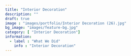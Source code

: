 ```yaml
---
title: "Interior Decoration"
description: ""
draft: true
image : "images/portfolio/Interior Decoration (26).jpg"
bg_image: "images/feature-bg.jpg"
category: [ "Interior Decoration"]
information:
  - label : "What We Did"
    info : "Interior Decoration"
---
```



